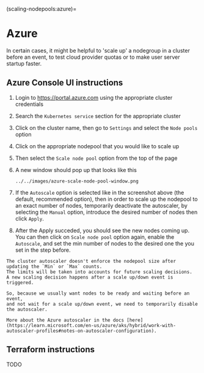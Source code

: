 (scaling-nodepools:azure)=
# Azure

In certain cases, it might be helpful to 'scale up'
a nodegroup in a cluster before an event, to test cloud provider quotas or to make user
server startup faster.

## Azure Console UI instructions

1. Login to https://portal.azure.com using the appropriate cluster credentials

1. Search the `Kubernetes service` section for the appropriate cluster

1. Click on the cluster name, then go to `Settings` and select the `Node pools` option

1. Click on the appropriate nodepool that you would like to scale up

1. Then select the `Scale node pool` option from the top of the page

1. A new window should pop up that looks like this

    ```{figure}
    ../../images/azure-scale-node-pool-window.png
    ```
1. If the `Autoscale` option is selected like in the screenshot above (the default, recommended option),
   then in order to scale up the nodepool to an exact number of nodes, temporarily deactivate the autoscaler,
   by selecting the `Manual` option, introduce the desired number of nodes then click `Apply`.

1. After the Apply succeded, you should see the new nodes coming up.
   You can then click on `Scale node pool` option again, enable the `Autoscale`,
   and set the min number of nodes to the desired one the you set in the step before.

```{warning}
The cluster autoscaler doesn't enforce the nodepool size after updating the `Min` or `Max` counts.
The limits will be taken into accounts for future scaling decisions.
A new scaling decision happens after a scale up/down event is triggered.

So, because we usually want nodes to be ready and waiting before an event,
and not wait for a scale up/down event, we need to temporarily disable the autoscaler.

More about the Azure autoscaler in the docs [here](https://learn.microsoft.com/en-us/azure/aks/hybrid/work-with-autoscaler-profiles#notes-on-autoscaler-configuration).
```

## Terraform instructions

TODO